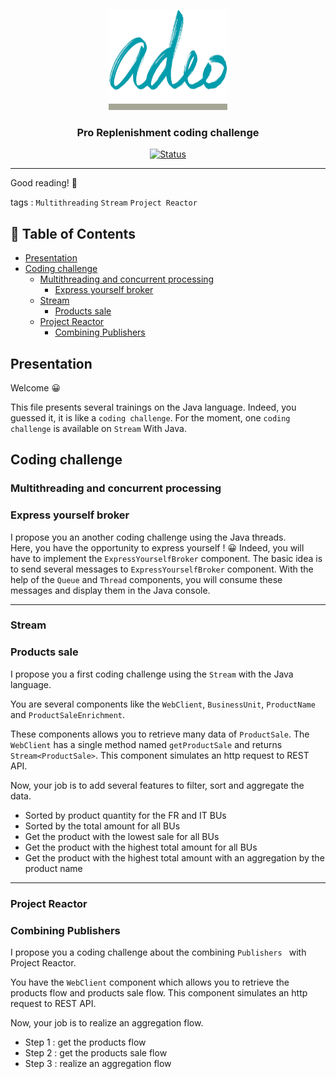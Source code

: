 <p align="center">
	<a href="" rel="noopener">
	 <img width=190px height=160px src="adeo.jpg" alt="Project logo">
 </a>
</p>

<h3 align="center">Pro Replenishment coding challenge</h3>

<div align="center">

  [![Status](https://img.shields.io/badge/status-active-success.svg)]()

</div>

---

Good reading! 🌈

tags : `Multithreading` `Stream` `Project Reactor`

## 📝 Table of Contents
- [Presentation](#presentation)
- [Coding challenge](#coding-challenge)
	- [Multithreading and concurrent processing](#multithreading-and-concurrent-processing)
		- [Express yourself broker](#express-yourself-broker)
	- [Stream](#stream)
		- [Products sale](#products-sale)
	- [Project Reactor](#project-reactor)
		- [Combining Publishers](#combining-publishers)

## Presentation

Welcome 😀 

This file presents several trainings on the Java language. Indeed, you guessed it, it is like a `coding challenge`. For the moment, one `coding challenge` is available on `Stream` With Java.

## Coding challenge

### Multithreading and concurrent processing

### Express yourself broker

I propose you an another coding challenge using the Java threads.  
Here, you have the opportunity to express yourself ! 😀
Indeed, you will have to implement the `ExpressYourselfBroker` component. The basic idea is to send several messages to `ExpressYourselfBroker` component. With the help of the `Queue` and `Thread` components, you will consume these messages and display them in the Java console.

---

### Stream

### Products sale

I propose you a first coding challenge using the `Stream` with the Java language.

You are several components like the `WebClient`, `BusinessUnit`,  `ProductName` and `ProductSaleEnrichment`.

These components allows you to retrieve many data of `ProductSale`. The `WebClient` has a single method named `getProductSale` and returns `Stream<ProductSale>`. 
This component simulates an http request to REST API.

Now, your job is to add several features to filter, sort and aggregate the data.

- Sorted by product quantity for the FR and IT BUs
- Sorted by the total amount for all BUs
- Get the product with the lowest sale for all BUs
- Get the product with the highest total amount for all BUs
- Get the product with the highest total amount with an aggregation by the product name

---

### Project Reactor

### Combining Publishers

I propose you a coding challenge about the combining `Publishers ` with Project Reactor.

You have the `WebClient` component which allows you to retrieve the products flow and products sale flow. This component simulates an http request to REST API.

Now, your job is to realize an aggregation flow.

- Step 1 : get the products flow
- Step 2 : get the products sale flow
- Step 3 : realize an aggregation flow





